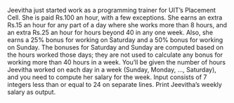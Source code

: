 Jeevitha just started work as a programming trainer for UIT’s Placement Cell. She is paid Rs.100 an hour, with a few exceptions. She earns an extra Rs.15 an hour for any part of a day where she works more than 8 hours, and an extra Rs.25 an hour for hours beyond 40 in any one week. Also, she earns a 25% bonus for working on Saturday and a 50% bonus for working on Sunday. The bonuses for Saturday and Sunday are computed based on the hours worked those days; they are not used to calculate any bonus for working more than 40 hours in a week. You’ll be given the number of hours Jeevitha worked on each day in a week (Sunday, Monday, ..., Saturday), and you need to compute her salary for the week.
Input consists of 7 integers less than or equal to 24 on separate lines. Print Jeevitha’s weekly salary as output.
